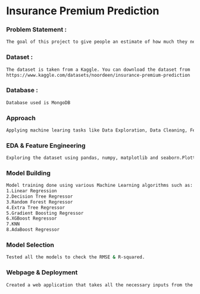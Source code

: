 # Insurance Premium Prediction

### Problem Statement :
```bash
The goal of this project to give people an estimate of how much they need based on their individual health situation. After that, customers can work with any health insurance carrier and its plans and perks whilwe keeping the projected cost from our study in mind. This can assist a person in concentrating on the health side of an insurance policy rather than the ineffective part.
```

### Dataset :
```bash
The dataset is taken from a Kaggle. You can download the dataset from 
https://www.kaggle.com/datasets/noordeen/insurance-premium-prediction
```

### Database :
```bash
Database used is MongoDB
```

### Approach
```bash
Applying machine learing tasks like Data Exploration, Data Cleaning, Feature Engineering, Model Building and model testing to build a solution that should able to predict the premium of the personal for health insurance.
```

### EDA & Feature Engineering 
```bash
Exploring the dataset using pandas, numpy, matplotlib and seaborn.Plotted different graphs to get more insights about dependent and independent variables/features..
```

### Model Building
```bash
Model training done using various Machine Learning algorithms such as:
1.Linear Regression
2.Decision Tree Regressor
3.Random Forest Regressor
4.Extra Tree Regressor 
5.Gradient Boosting Regressor
6.XGBoost Regressor
7.KNN
8.AdaBoost Regressor
```

### Model Selection
```bash
Tested all the models to check the RMSE & R-squared.
```

### Webpage & Deployment
```bash
Created a web application that takes all the necessary inputs from the user & shows the output. Then deployed project on the AWS Platform.
```



